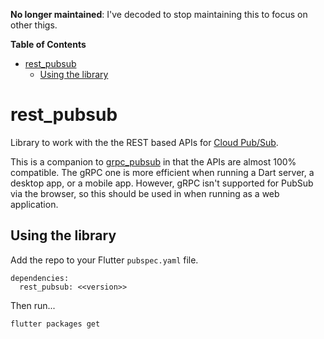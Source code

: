 **No longer maintained**: I've decoded to stop maintaining this to focus on other thigs.

<!-- START doctoc generated TOC please keep comment here to allow auto update -->
<!-- DON'T EDIT THIS SECTION, INSTEAD RE-RUN doctoc TO UPDATE -->
**Table of Contents**

- [rest_pubsub](#rest_pubsub)
  - [Using the library](#using-the-library)

<!-- END doctoc generated TOC please keep comment here to allow auto update -->

# rest_pubsub

Library to work with the the REST based APIs for [Cloud Pub/Sub](https://cloud.google.com/pubsub/docs/reference/rest).

This is a companion to [grpc_pubsub](https://pub.dev/packages/grpc_pubsub) in that the APIs are almost 100% compatible.  The gRPC one is more efficient when running a Dart server, a desktop app, or a mobile app.  However, gRPC isn't supported for PubSub via the browser, so this should be used in when running as a web application.


## Using the library

Add the repo to your Flutter `pubspec.yaml` file.

```
dependencies:
  rest_pubsub: <<version>> 
```

Then run...
```
flutter packages get
```
